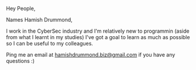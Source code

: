 Hey People,

Names Hamish Drummond,

I work in the CyberSec industry and I'm relatively new to programmin (aside from what I learnt in my studies)
I've got a goal to learn as much as possible so I can be useful to my colleagues.

Ping me an email at hamishdrummond.biz@gmail.com if you have any questions :)
